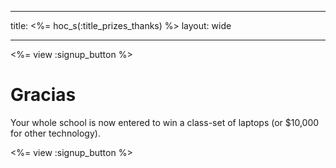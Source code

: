 * * *

title: <%= hoc_s(:title_prizes_thanks) %> layout: wide

* * *

<%= view :signup_button %>

# Gracias

Your whole school is now entered to win a class-set of laptops (or $10,000 for other technology).

<%= view :signup_button %>